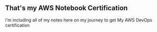 ## That's my AWS Notebook Certification

i'm including all of my notes here on my journey to get My AWS DevOps certification


